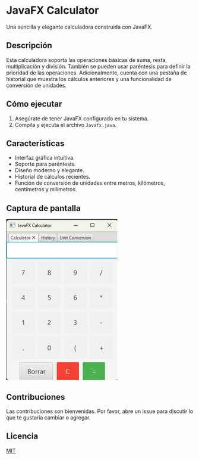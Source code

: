  # JavaFX Calculator

 Una sencilla y elegante calculadora construida con JavaFX.

 ## Descripción

 Esta calculadora soporta las operaciones básicas de suma, resta, multiplicación y división.
 También se pueden usar paréntesis para definir la prioridad de las operaciones.
 Adicionalmente, cuenta con una pestaña de historial que muestra los cálculos anteriores y una funcionalidad de conversión de unidades.

 ## Cómo ejecutar

 1. Asegúrate de tener JavaFX configurado en tu sistema.
 2. Compila y ejecuta el archivo `Javafx.java`.

 ## Características

 - Interfaz gráfica intuitiva.
 - Soporte para paréntesis.
 - Diseño moderno y elegante.
 - Historial de cálculos recientes.
 - Función de conversión de unidades entre metros, kilómetros, centímetros y milímetros.

 ## Captura de pantalla

 ![Calculadora](screenshots/screenshot.png)

 ## Contribuciones

 Las contribuciones son bienvenidas. Por favor, abre un issue para discutir lo que te gustaría cambiar o agregar.

 ## Licencia

 [MIT](https://choosealicense.com/licenses/mit/)
